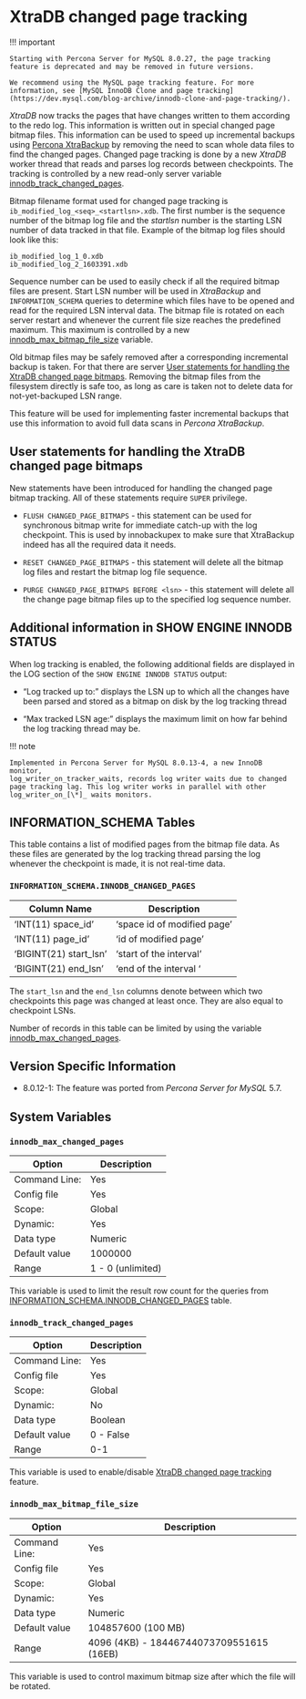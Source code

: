 # XtraDB changed page tracking

!!! important

    Starting with Percona Server for MySQL 8.0.27, the page tracking feature is deprecated and may be removed in future versions.

    We recommend using the MySQL page tracking feature. For more information, see [MySQL InnoDB Clone and page tracking](https://dev.mysql.com/blog-archive/innodb-clone-and-page-tracking/).

*XtraDB* now tracks the pages that have changes written to them according to the redo log. This information is written out in special changed page bitmap files. This information can be used to speed up incremental backups using [Percona XtraBackup](https://www.percona.com/doc/percona-xtrabackup/) by removing the need to scan whole data files to find the changed pages. Changed page tracking is done by a new *XtraDB* worker thread that reads and parses log records between checkpoints. The tracking is controlled by a new read-only server variable [innodb_track_changed_pages](#innodbtrackchangedpages).

Bitmap filename format used for changed page tracking is `ib_modified_log_<seq>_<startlsn>.xdb`. The first number is the sequence number of the bitmap log file and the *startlsn* number is the starting LSN number of data tracked in that file. Example of the bitmap log files should look like this:

```text
ib_modified_log_1_0.xdb
ib_modified_log_2_1603391.xdb
```

Sequence number can be used to easily check if all the required bitmap files are present. Start LSN number will be used in *XtraBackup* and `INFORMATION_SCHEMA` queries to determine which files have to be opened and read for the required LSN interval data. The bitmap file is rotated on each server restart and whenever the current file size reaches the predefined maximum. This maximum is controlled by a new [innodb_max_bitmap_file_size](#innodbmaxbitmapfilesize) variable.

Old bitmap files may be safely removed after a corresponding incremental backup is taken. For that there are server [User statements for handling the XtraDB changed page bitmaps](#user-statements-for-handling-the-xtradb-changed-page-bitmaps). Removing the bitmap files from the filesystem directly is safe too, as long as care is taken not to delete data for not-yet-backuped LSN range.

This feature will be used for implementing faster incremental backups that use this information to avoid full data scans in *Percona XtraBackup*.

## User statements for handling the XtraDB changed page bitmaps

New statements have been introduced for handling the changed page bitmap tracking. All of these statements require `SUPER` privilege.

* `FLUSH CHANGED_PAGE_BITMAPS` - this statement can be used for synchronous bitmap write for immediate catch-up with the log checkpoint. This is used by innobackupex to make sure that XtraBackup indeed has all the required data it needs.

* `RESET CHANGED_PAGE_BITMAPS` - this statement will delete all the bitmap log files and restart the bitmap log file sequence.

* `PURGE CHANGED_PAGE_BITMAPS BEFORE <lsn>` - this statement will delete all the change page bitmap files up to the specified log sequence number.

## Additional information in SHOW ENGINE INNODB STATUS

When log tracking is enabled, the following additional fields are displayed in the LOG section of the `SHOW ENGINE INNODB STATUS` output:

* “Log tracked up to:” displays the LSN up to which all the changes have been parsed and stored as a bitmap on disk by the log tracking thread

* “Max tracked LSN age:” displays the maximum limit on how far behind the log tracking thread may be.

!!! note

    Implemented in Percona Server for MySQL 8.0.13-4, a new InnoDB monitor,
    log_writer_on_tracker_waits, records log writer waits due to changed
    page tracking lag. This log writer works in parallel with other
    log_writer_on_[\*]_ waits monitors.

## INFORMATION_SCHEMA Tables

This table contains a list of modified pages from the bitmap file data. As these files are generated by the log tracking thread parsing the log whenever the checkpoint is made, it is not real-time data.

### `INFORMATION_SCHEMA.INNODB_CHANGED_PAGES`

| Column Name             | Description                  |
| ----------------------- | ---------------------------- | 
| ‘INT(11) space_id’      | ‘space id of modified page’  |
| ‘INT(11) page_id’       | ‘id of modified page’        |
| ‘BIGINT(21) start_lsn’  | ‘start of the interval’      |
| ‘BIGINT(21) end_lsn’    | ‘end of the interval ‘       |

The `start_lsn` and the `end_lsn` columns denote between which two checkpoints this page was changed at least once. They are also equal to checkpoint LSNs.

Number of records in this table can be limited by using the variable [innodb_max_changed_pages](#innodbmaxchangedpages).

## Version Specific Information

* 8.0.12-1: The feature was ported from *Percona Server for MySQL* 5.7.

## System Variables

### `innodb_max_changed_pages`

| Option         | Description        |
| -------------- | ------------------ |
| Command Line:  | Yes                |
| Config file    | Yes                |
| Scope:         | Global             |
| Dynamic:       | Yes                |
| Data type      | Numeric            |
| Default value   | 1000000            |
| Range          | 1 - 0 (unlimited)  |

This variable is used to limit the result row count for the queries from [INFORMATION_SCHEMA.INNODB_CHANGED_PAGES](#informationschemainnodbchangedpages) table.

### `innodb_track_changed_pages`

| Option         | Description        |
| -------------- | ------------------ |
| Command Line:  | Yes                |
| Config file    | Yes                |
| Scope:         | Global             |
| Dynamic:       | No                 |
| Data type      | Boolean            |
| Default value   | 0 - False          |
| Range          | 0-1                |

This variable is used to enable/disable [XtraDB changed page tracking](#xtradb-changed-page-tracking) feature.

### `innodb_max_bitmap_file_size`

| Option         | Description        |
| -------------- | ------------------ |
| Command Line:  | Yes                |
| Config file    | Yes                |
| Scope:         | Global             |
| Dynamic:       | Yes                |
| Data type      | Numeric            |
| Default value   | 104857600 (100 MB) |
| Range          | 4096 (4KB) - 18446744073709551615 (16EB)  |

This variable is used to control maximum bitmap size after which the file will be rotated.
